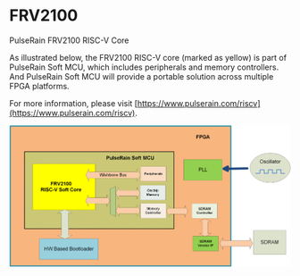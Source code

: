 # FRV2100
PulseRain FRV2100 RISC-V Core

As illustrated below, the FRV2100 RISC-V core (marked as yellow) is part of PulseRain Soft MCU, which includes peripherals and memory controllers.
And PulseRain Soft MCU will provide a portable solution across multiple FPGA platforms.

For more information, please visit [https://www.pulserain.com/riscv](https://www.pulserain.com/riscv). 

![System Overview](https://github.com/PulseRain/FRV2100/raw/master/doc/system_overview.png "System Overview")
